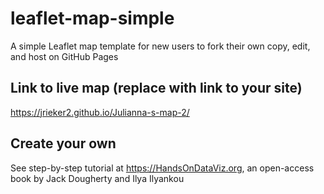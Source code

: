 # leaflet-map-simple
A simple Leaflet map template for new users to fork their own copy, edit, and host on GitHub Pages

## Link to live map (replace with link to your site)
https://jrieker2.github.io/Julianna-s-map-2/

## Create your own
See step-by-step tutorial at https://HandsOnDataViz.org, an open-access book by Jack Dougherty and Ilya Ilyankou
